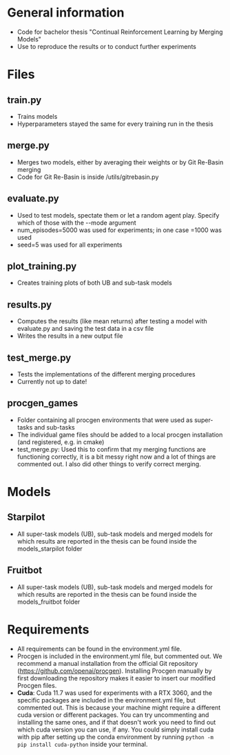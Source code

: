# General information
- Code for bachelor thesis "Continual Reinforcement Learning by Merging Models"
- Use to reproduce the results or to conduct further experiments

# Files
## train.py
- Trains models
- Hyperparameters stayed the same for every training run in the thesis
## merge.py
- Merges two models, either by averaging their weights or by Git Re-Basin merging
- Code for Git Re-Basin is inside /utils/gitrebasin.py
## evaluate.py
- Used to test models, spectate them or let a random agent play. Specify which of those with the --mode argument
- num_episodes=5000 was used for experiments; in one case =1000 was used
- seed=5 was used for all experiments
## plot_training.py
- Creates training plots of both UB and sub-task models
## results.py
- Computes the results (like mean returns) after testing a model with evaluate.py and saving the test data in a csv file
- Writes the results in a new output file
## test_merge.py
- Tests the implementations of the different merging procedures
- Currently not up to date!
## procgen_games
- Folder containing all procgen environments that were used as super-tasks and sub-tasks
- The individual game files should be added to a local procgen installation (and registered, e.g. in cmake)
- test_merge.py: Used this to confirm that my merging functions are functioning correctly, it is a bit messy right now and a lot of things are commented out. I also did other things to verify correct merging.

# Models
## Starpilot
- All super-task models (UB), sub-task models and merged models for which results are reported in the thesis can be found inside the models_starpilot folder
## Fruitbot
- All super-task models (UB), sub-task models and merged models for which results are reported in the thesis can be found inside the models_fruitbot folder

# Requirements
- All requirements can be found in the environment.yml file. 
- Procgen is included in the environment.yml file, but commented out. We recommend a manual installation from the official Git repository (https://github.com/openai/procgen). Installing Procgen manually by first downloading the repository makes it easier to insert our modified Procgen files.
- **Cuda**: Cuda 11.7 was used for experiments with a RTX 3060, and the specific packages are included in the environment.yml file, but commented out. This is because your machine might require a different cuda version or different packages. You can try uncommenting and installing the same ones, and if that doesn't work you need to find out which cuda version you can use, if any. You could simply install cuda with pip after setting up the conda environment by running `python -m pip install cuda-python` inside your terminal.
